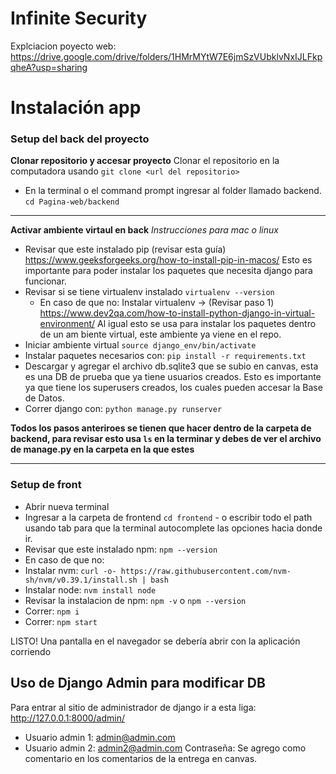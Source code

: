 # Infinite Security

Explciacion poyecto web: https://drive.google.com/drive/folders/1HMrMYtW7E6jmSzVUbklvNxIJLFkpqheA?usp=sharing

# Instalación app 
### Setup del back del proyecto
**Clonar repositorio y accesar proyecto**
Clonar el repositorio en la computadora usando `git clone <url del repositorio>`
- En la terminal o el command prompt ingresar al folder llamado backend. `cd Pagina-web/backend`
---
**Activar ambiente virtaul en back**
*Instrucciones para mac o linux*
- Revisar que este instalado pip (revisar esta guía) https://www.geeksforgeeks.org/how-to-install-pip-in-macos/
  Esto es importante para poder instalar los paquetes que necesita django para funcionar.
- Revisar si se tiene virtualenv instalado `virtualenv --version`
  - En caso de que no: Instalar virtualenv -> (Revisar paso 1) https://www.dev2qa.com/how-to-install-python-django-in-virtual-environment/
  Al igual esto se usa para instalar los paquetes dentro de un am biente virtual, este ambiente ya viene en el repo.
- Iniciar ambiente virtual `source django_env/bin/activate`
- Instalar paquetes necesarios con: `pip install -r requirements.txt`
- Descargar y agregar el archivo db.sqlite3 que se subio en canvas, esta es una DB de prueba que ya tiene usuarios creados. Esto es importante ya que tiene los superusers creados, los cuales pueden accesar la Base de Datos.
- Correr django con: `python manage.py runserver`

**Todos los pasos anteriroes se tienen que hacer dentro de la carpeta de backend, para revisar esto usa `ls` en la terminar y debes de ver el archivo de manage.py en la carpeta en la que estes**

---
### Setup de front
- Abrir nueva terminal
- Ingresar a la carpeta de frontend `cd frontend` - o escribir todo el path usando tab para que la terminal autocomplete las opciones hacia donde ir.
- Revisar que este instalado npm: `npm --version`
 - En caso de que no:
  - Instalar nvm: `curl -o- https://raw.githubusercontent.com/nvm-sh/nvm/v0.39.1/install.sh | bash`
  - Instalar node: `nvm install node`
  - Revisar la instalacion de npm: `npm -v` o `npm --version`
- Correr: `npm i`
- Correr: `npm start`

LISTO! Una pantalla en el navegador se debería abrir con la aplicación corriendo

## Uso de Django Admin para modificar DB
Para entrar al sitio de administrador de django ir a esta liga: http://127.0.0.1:8000/admin/
- Usuario admin 1: admin@admin.com
- Usuario admin 2: admin2@admin.com
Contraseña: Se agrego como comentario en los comentarios de la entrega en canvas.
